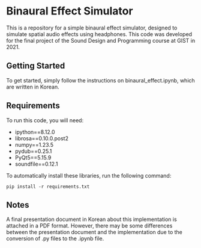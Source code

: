 # Binaural Effect Simulator

This is a repository for a simple binaural effect simulator, designed to simulate spatial audio effects using headphones. This code was developed for the final project of the Sound Design and Programming course at GIST in 2021.

## Getting Started

To get started, simply follow the instructions on binaural_effect.ipynb, which are written in Korean.

## Requirements

To run this code, you will need:

- ipython==8.12.0
- librosa==0.10.0.post2
- numpy==1.23.5
- pydub==0.25.1
- PyQt5==5.15.9
- soundfile==0.12.1

To automatically install these libraries, run the following command:

```pip install -r requirements.txt```

## Notes

A final presentation document in Korean about this implementation is attached in a PDF format. However, there may be some differences between the presentation document and the implementation due to the conversion of .py files to the .ipynb file.